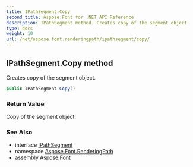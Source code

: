 ```yaml
---
title: IPathSegment.Copy
second_title: Aspose.Font for .NET API Reference
description: IPathSegment method. Creates copy of the segment object
type: docs
weight: 10
url: /net/aspose.font.renderingpath/ipathsegment/copy/
---
```

## IPathSegment.Copy method

Creates copy of the segment object.

```csharp
public IPathSegment Copy()
```

### Return Value

Copy of the segment object.

### See Also

* interface [IPathSegment](../)
* namespace [Aspose.Font.RenderingPath](../../ipathsegment/)
* assembly [Aspose.Font](../../../)


